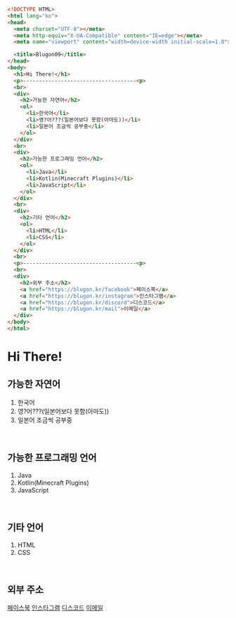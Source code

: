 ```html
<!DOCTYPE HTML>
<html lang="ko">
<head>
  <meta charset="UTF-8"></meta>
  <meta http-equiv="X-UA-Compatible" content="IE=edge"></meta>
  <meta name="viewport" content="width=device-width initial-scale=1.0"></meta>

  <title>Blugon09</title>
</head>
<body>
  <h1>Hi There!</h1>
  <p>------------------------------------<p>
  <br>
  <div>
    <h2>가능한 자연어</h2>
    <ol>
      <li>한국어</li>
      <li>영?어???(일본어보다 못함(아마도))</li>
      <li>일본어 조금씩 공부중</li>
    </ol>
  </div>
  <br>
  <div>
    <h2>가능한 프로그래밍 언어</h2>
    <ol>
      <li>Java</li>
      <li>Kotlin(Minecraft Plugins)</li>
      <li>JavaScript</li>
    </ol>
  </div>
  <br>
  <div>
    <h2>기타 언어</h2>
    <ol>
      <li>HTML</li>
      <li>CSS</li>
    </ol>
  </div>
  <br>
  <p>------------------------------------<p>
  <br>
  <div>
    <h2>외부 주소</h2>
    <a href="https://blugon.kr/facebook">페이스북</a>
    <a href="https://blugon.kr/instagram">인스타그램</a>
    <a href="https://blugon.kr/discord">디스코드</a>
    <a href="https://blugon.kr/mail">이메일</a>
  </div>
</body>
</html>
```

<html lang="ko">
<head>
  <meta charset="UTF-8"></meta>
  <meta http-equiv="X-UA-Compatible" content="IE=edge"></meta>
  <meta name="viewport" content="width=device-width initial-scale=1.0"></meta>

  <title>Blugon09</title>
</head>
<body>
  <h1>Hi There!</h1>
  <div>
    <h2>가능한 자연어</h2>
    <ol>
      <li>한국어</li>
      <li>영?어???(일본어보다 못함(아마도))</li>
      <li>일본어 조금씩 공부중</li>
    </ol>
  </div>
  <br>
  <div>
    <h2>가능한 프로그래밍 언어</h2>
    <ol>
      <li>Java</li>
      <li>Kotlin(Minecraft Plugins)</li>
      <li>JavaScript</li>
    </ol>
  </div>
  <br>
  <div>
    <h2>기타 언어</h2>
    <ol>
      <li>HTML</li>
      <li>CSS</li>
    </ol>
  </div>
  <br>
  <div>
    <h2>외부 주소</h2>
    <a href="https://blugon.kr/facebook">페이스북</a>
    <a href="https://blugon.kr/instagram">인스타그램</a>
    <a href="https://blugon.kr/discord">디스코드</a>
    <a href="https://blugon.kr/mail">이메일</a>
  </div>
</body>
</html>

